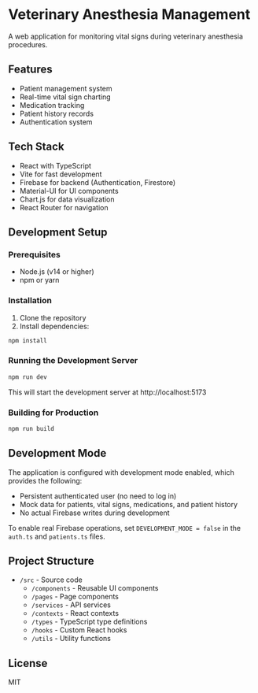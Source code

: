 # Veterinary Anesthesia Management

A web application for monitoring vital signs during veterinary anesthesia procedures.

## Features

- Patient management system
- Real-time vital sign charting
- Medication tracking
- Patient history records
- Authentication system

## Tech Stack

- React with TypeScript
- Vite for fast development
- Firebase for backend (Authentication, Firestore)
- Material-UI for UI components
- Chart.js for data visualization
- React Router for navigation

## Development Setup

### Prerequisites

- Node.js (v14 or higher)
- npm or yarn

### Installation

1. Clone the repository
2. Install dependencies:

```bash
npm install
```

### Running the Development Server

```bash
npm run dev
```

This will start the development server at http://localhost:5173

### Building for Production

```bash
npm run build
```

## Development Mode

The application is configured with development mode enabled, which provides the following:

- Persistent authenticated user (no need to log in)
- Mock data for patients, vital signs, medications, and patient history
- No actual Firebase writes during development

To enable real Firebase operations, set `DEVELOPMENT_MODE = false` in the `auth.ts` and `patients.ts` files.

## Project Structure

- `/src` - Source code
  - `/components` - Reusable UI components
  - `/pages` - Page components
  - `/services` - API services
  - `/contexts` - React contexts
  - `/types` - TypeScript type definitions
  - `/hooks` - Custom React hooks
  - `/utils` - Utility functions

## License

MIT
